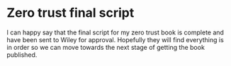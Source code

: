 # Zero trust final script 

I can happy say that the final script for my zero trust book is complete and have been sent to Wiley for approval. Hopefully they will find everything is in order so we can move towards the next stage of getting the book published. 